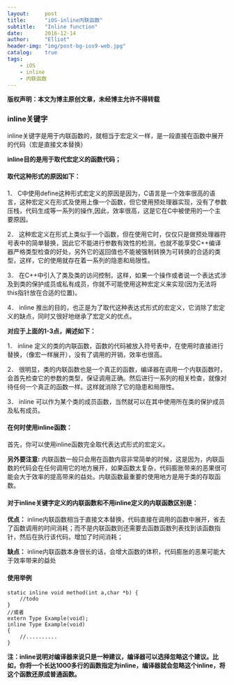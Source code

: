 ```yaml
---
layout:     post
title:      "iOS-inline内联函数"
subtitle:   "Inline function"
date:       2016-12-14
author:     "Elliot"
header-img: "img/post-bg-ios9-web.jpg"
catalog:    true
tags:
    - iOS
    - inline
    - 内联函数
---
```


**版权声明：本文为博主原创文章，未经博主允许不得转载**

### inline关键字

inline关键字是用于内联函数的，就相当于宏定义一样，是一段直接在函数中展开的代码（宏是直接文本替换）

**inline目的是用于取代宏定义的函数代码；**

#### 取代这种形式的原因如下：

1． C中使用define这种形式宏定义的原因是因为，C语言是一个效率很高的语言，这种宏定义在形式及使用上像一个函数，但它使用预处理器实现，没有了参数压栈，代码生成等一系列的操作,因此，效率很高，这是它在C中被使用的一个主要原因。

2． 这种宏定义在形式上类似于一个函数，但在使用它时，仅仅只是做预处理器符号表中的简单替换，因此它不能进行参数有效性的检测，也就不能享受C++编译器严格类型检查的好处，另外它的返回值也不能被强制转换为可转换的合适的类型，这样，它的使用就存在着一系列的隐患和局限性。

3． 在C++中引入了类及类的访问控制，这样，如果一个操作或者说一个表达式涉及到类的保护成员或私有成员，你就不可能使用这种宏定义来实现(因为无法将this指针放在合适的位置)。

4． inline 推出的目的，也正是为了取代这种表达式形式的宏定义，它消除了宏定义的缺点，同时又很好地继承了宏定义的优点。

**对应于上面的1-3点，阐述如下：**

1． inline 定义的类的内联函数，函数的代码被放入符号表中，在使用时直接进行替换，（像宏一样展开），没有了调用的开销，效率也很高。

2． 很明显，类的内联函数也是一个真正的函数，编译器在调用一个内联函数时，会首先检查它的参数的类型，保证调用正确。然后进行一系列的相关检查，就像对待任何一个真正的函数一样。这样就消除了它的隐患和局限性。

3． inline 可以作为某个类的成员函数，当然就可以在其中使用所在类的保护成员及私有成员。

#### 在何时使用inline函数：

首先，你可以使用inline函数完全取代表达式形式的宏定义。

**另外要注意:** 内联函数一般只会用在函数内容非常简单的时候，这是因为，内联函数的代码会在任何调用它的地方展开，如果函数太复杂，代码膨胀带来的恶果很可能会大于效率的提高带来的益处。内联函数最重要的使用地方是用于类的存取函数。

#### 对于inline关键字定义的内联函数和不用inline定义的内联函数区别是：

**优点：** inline内联函数相当于直接文本替换，代码直接在调用的函数中展开，省去了函数调用的时间消耗；而不是内联函数则还需要去函数函数列表找到该函数指针，然后在执行该代码，增加了时间消耗；

**缺点：** inline内联函数本身很长的话，会增大函数的体积，代码膨胀的恶果可能大于效率带来的益处

#### 使用举例

```objective_c
static inline void method(int a,char *b) {
    //todo
}
//或者
extern Type Example(void);
inline Type Example(void)
{
    //..........
}
```


**注：inline说明对编译器来说只是一种建议，编译器可以选择忽略这个建议。比如，你将一个长达1000多行的函数指定为inline，编译器就会忽略这个inline，将这个函数还原成普通函数。**
